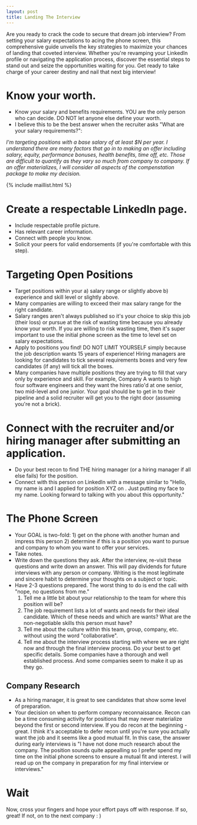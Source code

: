 ```yaml
---
layout: post
title: Landing The Interview
---
```


Are you ready to crack the code to secure that dream job interview? From setting your salary expectations to acing the phone screen, this comprehensive guide unveils the key strategies to maximize your chances of landing that coveted interview. Whether you're revamping your LinkedIn profile or navigating the application process, discover the essential steps to stand out and seize the opportunities waiting for you. Get ready to take charge of your career destiny and nail that next big interview!

# Know your worth.

- Know _your_ salary and benefits requirements. YOU are the only person who can decide. DO NOT let anyone else define your worth.
- I believe this to be the best answer when the recruiter asks "What are your salary requirements?":

_I'm targeting positions with a base salary of at least $N per year. I understand there are many factors that go in to making an offer including salary, equity, performance bonuses, health benefits, time off, etc. Those are difficult to quantify as they vary so much from company to company. If an offer materializes, I will consider all aspects of the compenstation package to make my decision._

{% include maillist.html %}

# Create a respectable LinkedIn page.

- Include respectable profile picture.
- Has relevant career information.
- Connect with people you know.
- Solicit your peers for valid endorsements (if you're comfortable with this step).

# Targeting Open Positions

- Target positions within your a) salary range or slightly above b) experience and skill level or slightly above.
- Many companies are willing to exceed their max salary range for the right candidate.
- Salary ranges aren't always published so it's your choice to skip this job (their loss) or pursue at the risk of wasting time because you already know your worth. If you are willing to risk wasting time, then it's super important to use the initial phone screen as the time to level set on salary expectations.
- Apply to positions you find! DO NOT LIMIT YOURSELF simply because the job description wants 15 years of experience! Hiring managers are looking for candidates to tick several requirements boxes and very few candidates (if any) will tick all the boxes.
- Many companies have multiple positions they are trying to fill that vary only by experience and skill. For example, Company A wants to high four software engineers and they want the hires ratio'd at one senior, two mid-level and one junior. Your goal should be to get in to their pipeline and a solid recruiter will get you to the right door (assuming you're not a brick).

# Connect with the recruiter and/or hiring manager after submitting an application.

- Do your best recon to find THE hiring manager (or a hiring manager if all else fails) for the position.
- Connect with this person on LinkedIn with a message similar to "Hello, my name is <name> and I applied for position XYZ on <platform>. Just putting my face to my name. Looking forward to talking with you about this opportunity."

# The Phone Screen

- Your GOAL is two-fold: 1) get on the phone with another human and impress this person 2) determine if this is a position you want to pursue and company to whom you want to offer your services.
- Take notes.
- Write down the questions they ask. After the interview, re-visit these questions and write down an answer. This will pay dividends for future interviews with any person or company. Writing is the most legitimate and sincere habit to determine your thoughts on a subject or topic.
- Have 2-3 questions prepared. The worst thing to do is end the call with "nope, no questions from me."
  1.  Tell me a little bit about your relationship to the team for where this position will be?
  1.  The job requirement lists a lot of wants and needs for their ideal candidate. Which of these needs and which are wants? What are the non-negotiable skills this person must have?
  1.  Tell me about the culture within this team, group, company, etc. without using the word "collaborative".
  1.  Tell me about the interview process starting with where we are right now and through the final interview process. Do your best to get specific details. Some companies have a thorough and well established process. And some companies seem to make it up as they go.

## Company Research

- As a hiring manager, it is great to see candidates that show some level of preparation.
- Your decision on when to perform company reconnaissance. Recon can be a time consuming activity for positions that may never materialize beyond the first or second interview. If you do recon at the beginning - great. I think it's acceptable to defer recon until you're sure you actually want the job and it seems like a good mutual fit. In this case, the answer during early interviews is "I have not done much research about the company. The position sounds quite appealling so I prefer spend my time on the initial phone screens to ensure a mutual fit and interest. I will read up on the company in preparation for my final interview or interviews."

# Wait

Now, cross your fingers and hope your effort pays off with response. If so, great! If not, on to the next company : )
